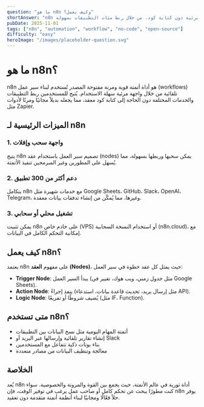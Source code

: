 ```yaml
---
question: "ما هو n8n وكيف يعمل؟"
shortAnswer: "n8n هو أداة أتمتة مفتوحة المصدر تتيح بناء سير عمل مرئية دون كتابة كود، من خلال ربط مئات التطبيقات بسهولة."
pubDate: 2025-11-01
tags: ["n8n", "automation", "workflow", "no-code", "open-source"]
difficulty: "easy"
heroImage: "/images/placeholder-question.svg"
---
```

# ما هو n8n؟

n8n هو أداة أتمتة قوية ومرنة مفتوحة المصدر تُستخدم لبناء سير عمل (workflows) تلقائية من خلال واجهة مرئية سهلة الاستخدام. يُتيح للمستخدمين ربط التطبيقات والخدمات المختلفة دون الحاجة إلى كتابة كود معقد، مما يجعله بديلاً مجانيًا ومرنًا لأدوات مثل Zapier.

## الميزات الرئيسية لـ n8n

### 1. واجهة سحب وإفلات
يتيح n8n تصميم سير العمل باستخدام عقد (nodes) يمكن سحبها وربطها بسهولة، مما يُسهل على المطورين وغير المبرمجين تنفيذ الأتمتة.

### 2. دعم أكثر من 300 تطبيق
يتكامل n8n مع خدمات شهيرة مثل Google Sheets، GitHub، Slack، OpenAI، Telegram، وغيرها، مما يُمكّن من إنشاء تدفقات بيانات معقدة.

### 3. تشغيل محلي أو سحابي
يمكن تثبيت n8n على خادم خاص (VPS) أو استخدام النسخة السحابية (n8n.cloud)، مع إمكانية التحكم الكامل في البيانات.

## كيف يعمل n8n؟

يعتمد n8n على مفهوم **العقد (Nodes)**، حيث يمثل كل عقد خطوة في سير العمل:
- **Trigger Node**: يبدأ السير العمل (مثل جدول زمني، ويب هوك، تغيير في Google Sheets).
- **Action Node**: ينفذ إجراءً (مثل إرسال بريد، تحديث قاعدة بيانات، استدعاء API).
- **Logic Node**: يُضيف شروطًا أو تفريعًا (مثل IF، Function).

## متى تستخدم n8n؟

- أتمتة المهام اليومية مثل نسخ البيانات بين التطبيقات
- إنشاء تقارير تلقائية وإرسالها عبر البريد أو Slack
- بناء بوتات ذكية تتفاعل مع المستخدمين
- معالجة وتنظيف البيانات من مصادر متعددة

## الخلاصة

يُعد n8n أداة ثورية في عالم الأتمتة، حيث يجمع بين القوة والمرونة والخصوصية. سواء كنت مطورًا يبحث عن تحكم كامل أو صاحب عمل يرغب في توفير الوقت، فإن n8n يوفر حلاً فعّالًا ومجانيًا لبناء أنظمة أتمتة متقدمة دون تعقيد.
